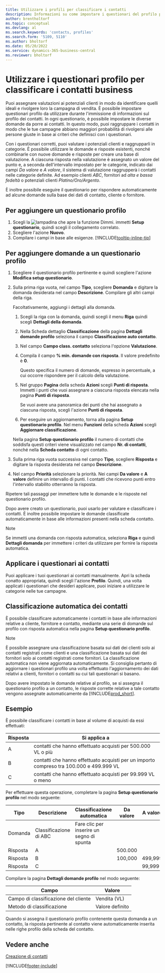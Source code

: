 ```yaml
---
title: Utilizzare i profili per classificare i contatti
description: Informazioni su come impostare i questionari del profilo per aiutarti a classificare i profili dei tuoi contatti commerciali.
author: brentholtorf
ms.topic: conceptual
ms.devlang: al
ms.search.keywords: 'contacts, profiles'
ms.search.form: '5109, 5110'
ms.author: bholtorf
ms.date: 05/20/2022
ms.service: dynamics-365-business-central
ms.reviewer: bholtorf
---
```


# <a name="use-profile-questionnaires-to-classify-business-contacts"></a>Utilizzare i questionari profilo per classificare i contatti business

Puoi assegnare valutazioni ai potenziali clienti in modo da identificare quelli ideali e rivolgere loro la campagna di vendita. È possibile impostare questionari profilo da utilizzare durante l'immissione di informazioni sul profilo dei contatti. In ogni questionario, è possibile impostare le diverse domande da porre ai contatti. In questo modo, puoi raggruppare i contatti in modo che le tue campagne abbiano maggiori probabilità di rivolgersi alle persone giuste in base ai criteri che definisci con i questionari.  

Con i questionari corretti, puoi valutare i potenziali clienti e raggrupparli in categorie. È possibile utilizzare le domande e risposte esistenti, nonché combinarle con nuove domande e risposte per creare una base di valutazione. A ciascuna risposta nella valutazione è assegnato un valore del punto e, a seconda dell'intervallo impostato per le categorie, indicato dai campi *Da valore* e *A valore*, il sistema di valutazione raggrupperà i contatti nelle categorie definite. Ad esempio clienti *ABC*, fornitori ad *alta e bassa fedeltà* o potenziali clienti *Platino/Oro/Argento*.  

È inoltre possibile eseguire il questionario per rispondere automaticamente ad alcune domande sulla base dei dati di contatto, cliente o fornitore.  

## <a name="to-add-a-profile-questionnaire"></a>Per aggiungere un questionario profilo

1. Scegli la ![lampadina che apre la funzione Dimmi.](media/ui-search/search_small.png "Informazioni sull'operazione che si desidera eseguire") immetti **Setup questionario**, quindi scegli il collegamento correlato.  
2. Scegliere l'azione **Nuovo**.  
3. Compilare i campi in base alle esigenze. [!INCLUDE[tooltip-inline-tip](includes/tooltip-inline-tip_md.md)]  

## <a name="to-add-questions-to-a-profile-questionnaire"></a>Per aggiungere domande a un questionario profilo

1. Scegliere il questionario profilo pertinente e quindi scegliere l'azione **Modifica setup questionario**.  
2. Sulla prima riga vuota, nel campo **Tipo**, scegliere **Domanda** e digitare la domanda desiderata nel campo **Descrizione**. Compilare gli altri campi della riga.  

    Facoltativamente, aggiungi i dettagli alla domanda.

    1. Scegli la riga con la domanda, quindi scegli il menu **Riga** quindi scegli **Dettagli della domanda**.  

    2. Nella Scheda dettaglio **Classificazione** della pagina **Dettagli domande profilo** seleziona il campo **Classificazione auto contatto**.  

    3. Nel campo **Campo class. contatto** seleziona l'opzione **Valutazione**.  

    4. Compila il campo **% min. domande con risposta**. Il valore predefinito è **0**.  

        Questo specifica il numero di domande, espresso in percentuale, a cui occorre rispondere per il calcolo della valutazione.

    5. Nel gruppo **Pagina** della scheda **Azioni** scegli **Punti di risposta**. Immetti i punti che vuoi assegnare a ciascuna risposta elencata nella pagina **Punti di risposta**.

        Se vuoi avere una panoramica dei punti che hai assegnato a ciascuna risposta, scegli l'azione **Punti di risposta**.

    6. Per eseguire un aggiornamento, torna alla pagina **Setup questionario profilo**. Nel menu **Funzioni** della scheda **Azioni** scegli **Aggiornare classificazione**.

    Nella pagina **Setup questionario profilo** il numero di contatti che soddisfa questi criteri viene visualizzato nel campo **Nr. di contatti**, nonché nella **Scheda contatto** di ogni contatto.

3. Sulla prima riga vuota successiva nel campo **Tipo**, scegliere **Risposta** e digitare la risposta desiderata nel campo **Descrizione**.  
4. Nel campo **Priorità** selezionare la priorità. Nei campi **Da valore** e **A valore** definire un intervallo di punti. I contatti che ricevono punti entro l'intervallo stabilito otterranno la risposta.  

Ripetere tali passaggi per immettere tutte le domande e le risposte nel questionario profilo.

Dopo avere creato un questionario, puoi usarlo per valutare e classificare i contatti. È inoltre possibile impostare le domande classificate automaticamente in base alle informazioni presenti nella scheda contatto.  

> [!NOTE]
> Se immetti una domanda con risposta automatica, seleziona **Riga** e quindi **Dettagli domanda** per immettere i criteri da utilizzare per fornire la risposta automatica.

## <a name="apply-questionnaires-to-contacts"></a>Applicare i questionari ai contatti

Puoi applicare i tuoi questionari ai contatti manualmente. Apri la scheda conatto appropriata, quindi scegli l'azione **Profilo**. Quindi, una volta applicati i questionari che desideri applicare, puoi iniziare a utilizzare le categorie nelle tue campagne.  

## <a name="the-automatic-classification-of-contacts"></a>Classificazione automatica dei contatti

È possibile classificare automaticamente i contatti in base alle informazioni relative a cliente, fornitore e contatto, mediante una serie di domande sul profilo con risposta automatica nella pagina **Setup questionario profilo**.  

> [!NOTE]
> È possibile assegnare una classificazione basata sui dati dei clienti solo ai contatti registrati come clienti e una classificazione basata sui dati dei fornitori solo ai contatti registrati come fornitori. La classificazione automatica non viene aggiornata automaticamente. Si consiglia pertanto di aggiornare i questionari profilo una volta effettuato l'aggiornamento dei dati relativi a clienti, fornitori o contatti su cui tali questionari si basano.  

Dopo avere impostato le domande relative al profilo, se si assegna il questionario profilo a un contatto, le risposte corrette relative a tale contatto vengono assegnate automaticamente da [!INCLUDE[prod_short](includes/prod_short.md)].  

## <a name="example"></a>Esempio

È possibile classificare i contatti in base al volume di acquisti da essi effettuati:

|Risposta|Si applica a|
|--- |--- |
|A|contatti che hanno effettuato acquisti per 500.000 VL o più|
|B|contatti che hanno effettuato acquisti per un importo compreso tra 100.000 e 499.999 VL|
|C|contatti che hanno effettuato acquisti per 99.999 VL o meno|

Per effettuare questa operazione, completare la pagina **Setup questionario profilo** nel modo seguente:

| Tipo     | Descrizione        | Classificazione automatica     | Da valore | A valore |
|----------|--------------------|------------------------------|------------|----------|
| Domanda | Classificazione di ABC | Fare clic per inserire un segno di spunta |            |          |
| Risposta   | A                  |                              | 500.000    |          |
| Risposta   | B                  |                              | 100,000    | 499,999  |
| Risposta   | C                  |                              |            | 99,999   |

Compilare la pagina **Dettagli domande profilo** nel modo seguente:

| Campo                         | Valore         |
|-------------------------------|---------------|
| Campo di classificazione del cliente | Vendita (VL)   |
| Metodo di classificazione         | Valore definito |

Quando si assegna il questionario profilo contenente questa domanda a un contatto, la risposta pertinente al contatto viene automaticamente inserita nelle righe profilo della scheda del contatto.

## <a name="see-also"></a>Vedere anche

[Creazione di contatti](marketing-create-contact-companies.md)  


[!INCLUDE[footer-include](includes/footer-banner.md)]
